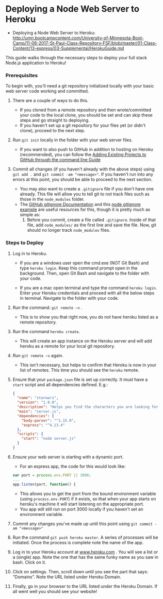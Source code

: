 # Deploying a Node Web Server to Heroku

* Deploying a Node Web Server to Heroku: http://umn.bootcampcontent.com/University-of-Minnesota-Boot-Camp/11-06-2017-St-Paul-Class-Repository-FSF/blob/master/01-Class-Content/13-express/03-Supplemental/HerokuGuide.md

This guide walks through the necessary steps to deploy your full stack Node.js application to Heroku!

### Prerequisites

To begin with, you'll need a git repository initialized locally with your basic web server code working and committed.

1. There are a couple of ways to do this. 
   * If you cloned from a remote repository and then wrote/committed your code to the local clone, you should be set and can skip these steps and go straight to deploying.
   * If you haven't set up a git repository for your files yet (or didn't clone), proceed to the next step.

2. Run `git init` locally in the folder with your web server files.
   * If you want to also push to GitHub in addition to hosting on Heroku (recommended), you can follow the [Adding Existing Projects to GitHub through the command line Guide](https://help.github.com/articles/adding-an-existing-project-to-github-using-the-command-line/)

3. Commit all changes (if you haven't already with the above steps) using `git add .` and `git commit -am "<message>"`. If you haven't run into any errors at this point, you should be able to proceed to the next section. 
   * You may also want to create a `.gitignore` file if you don't have one already. This file will allow you to tell git to not track files such as those in the `node_modules` folder.
   * The [GitHub gitignore Documentation](https://help.github.com/articles/ignoring-files/) and this [node gitignore example](https://github.com/github/gitignore/blob/master/Node.gitignore) are useful resources for this, though it is pretty much as simple as:
     1. Before you commit, create a file called `.gitignore`. Inside of that file, add `node_modules/` as the first line and save the file. Now, git should no longer track `node_modules` files.

### Steps to Deploy

1. Log in to Heroku.
   * If you are a windows user open the cmd.exe (NOT Git Bash) and type `heroku login`. Keep this command prompt open in the background. Then, open Git Bash and navigate to the folder with your code.

   * If you are a mac open terminal and type the command `heroku login`. Enter your Heroku credentials and proceed with all the below steps in terminal. Navigate to the folder with your code.

2. Run the command: `git remote –v` .
   * This is to show you that right now, you do not have heroku listed as a remote repository.

3. Run the command `heroku create`.
   * This will create an app instance on the Heroku server and will add heroku as a remote for your local git repository.

4. Run `git remote –v` again.
   * This isn't necessary, but helps to confirm that Heroku is now in your list of remotes. This time you should see the `heroku` remote.

5. Ensure that your `package.json` file is set up correctly. It must have a `start` script and all dependencies defined. E.g.:
   ```json
   {
     "name": "starwars",
     "version": "1.0.0",
     "description": "Helps you find the characters you are looking for",
     "main": "server.js",
     "dependencies": {
       "body-parser": "^1.15.0",
       "express": "^4.13.4"
     },
     "scripts": {
       "start": "node server.js"
     }
   }
   ```

6. Ensure your web server is starting with a dynamic port.
   * For an express app, the code for this would look like:
   ```js
   var port = process.env.PORT || 3000;
   ...
   app.listen(port, function() {
   ```
   * This allows you to get the port from the bound environment variable (using `process.env.PORT`) if it exists, so that when your app starts on heroku's machine it will start listening on the appropriate port.
   * You app will still run on port 3000 locally if you haven't set an environment variable.

7. Commit any changes you've made up until this point using `git commit -am "<message>"`

8. Run the command `git push heroku master`. A series of processes will be initiated. Once the process is complete note the name of the app.

9. Log in to your Heroku account at www.heroku.com . You will see a list or a (single) app. Note the one that has the same funky name as you saw in bash. Click on it.

10. Click on settings. Then, scroll down until you see the part that says: "Domains". Note the URL listed under Heroku Domain.

11. Finally, go in your browser to the URL listed under the Heroku Domain. If all went well you should see your website!
